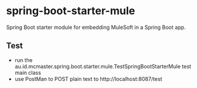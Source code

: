 # spring-boot-starter-mule
Spring Boot starter module for embedding MuleSoft in a Spring Boot app.

## Test

- run the au.id.mcmaster.spring.boot.starter.mule.TestSpringBootStarterMule test main class
- use PostMan to POST plain text to http://localhost:8087/test